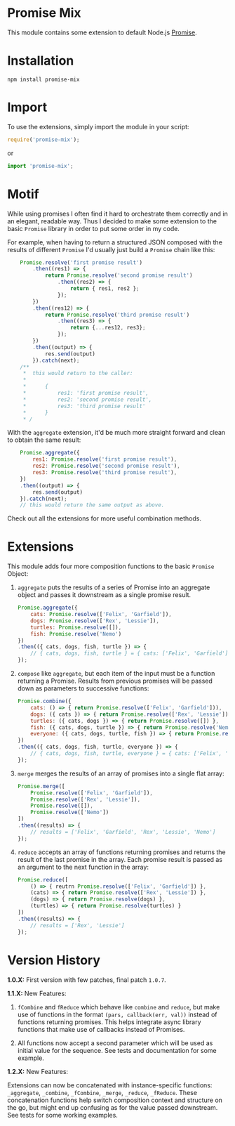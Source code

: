 # Promise Mix

This module contains some extension to default Node.js [Promise](https://www.promisejs.org/).

# Installation

`npm install promise-mix`

# Import

To use the extensions, simply import the module in your script:

```javascript
require('promise-mix');
```
or
```javascript
import 'promise-mix';
```

# Motif

While using promises I often find it hard to orchestrate them correctly and in an elegant, readable way.
Thus I decided to make some extension to the basic `Promise` library in order to put some order in my code.

For example, when having to return a structured JSON composed with the results of different `Promise` I'd usually just build a `Promise` chain like this:

```javascript
    Promise.resolve('first promise result')
        .then((res1) => {
            return Promise.resolve('second promise result')
                .then((res2) => {
                    return { res1, res2 };
                });
        })
        .then((res12) => {
            return Promise.resolve('third promise result')
                .then((res3) => {
                    return {...res12, res3};
                });
        })
        .then((output) => {
            res.send(output)
        }).catch(next);
    /**
     *  this would return to the caller:
     * 
     *      { 
     *          res1: 'first promise result', 
     *          res2: 'second promise result', 
     *          res3: 'third promise result' 
     *      }
     * /
```

With the `aggregate` extension, it'd be much more straight forward and clean to obtain the same result:

```javascript
    Promise.aggregate({
        res1: Promise.resolve('first promise result'),
        res2: Promise.resolve('second promise result'),
        res3: Promise.resolve('third promise result'),
    })
    .then((output) => {
        res.send(output)
    }).catch(next);
    // this would return the same output as above.
```

Check out all the extensions for more useful combination methods.

# Extensions

This module adds four more composition functions to the basic `Promise` Object:

1. `aggregate` puts the results of a series of Promise into an aggregate object and passes it downstream as a single promise result.

    ```javascript
    Promise.aggregate({
        cats: Promise.resolve(['Felix', 'Garfield']),
        dogs: Promise.resolve(['Rex', 'Lessie']),
        turtles: Promise.resolve([]),
        fish: Promise.resolve('Nemo')
    })
    .then(({ cats, dogs, fish, turtle }) => {
        // { cats, dogs, fish, turtle } = { cats: ['Felix', 'Garfield'], dogs: ['Rex', 'Lessie'], fish: 'Nemo', turtle: [] }
    });
    ```

2. `compose` like `aggregate`, but each item of the input must be a function returning a Promise. Results from previous promises will be passed down as parameters to successive functions:

    ```javascript
    Promise.combine({
        cats: () => { return Promise.resolve(['Felix', 'Garfield'])),
        dogs: ({ cats }) => { return Promise.resolve(['Rex', 'Lessie']) },
        turtles: ({ cats, dogs }) => { return Promise.resolve([]) },
        fish: ({ cats, dogs, turtle }) => { return Promise.resolve('Nemo') },
        everyone: ({ cats, dogs, turtle, fish }) => { return Promise.resolve({ cats, dogs, turtle, fish }) }
    })
    .then(({ cats, dogs, fish, turtle, everyone }) => {
        // { cats, dogs, fish, turtle, everyone } = { cats: ['Felix', 'Garfield'], dogs: ['Rex', 'Lessie'], fish: 'Nemo', turtle: [], everyone: { cats: ['Felix', 'Garfield'], dogs: ['Rex', 'Lessie'], fish: 'Nemo', turtle: [] } }
    });
    ```

3. `merge` merges the results of an array of promises into a single flat array:

    ```javascript
    Promise.merge([
        Promise.resolve(['Felix', 'Garfield']),
        Promise.resolve(['Rex', 'Lessie']),
        Promise.resolve([]),
        Promise.resolve(['Nemo'])
    ])
    .then((results) => {
        // results = ['Felix', 'Garfield', 'Rex', 'Lessie', 'Nemo']
    });
    ```

4. `reduce` accepts an array of functions returning promises and returns the result of the last promise in the array. Each promise result is passed as an argument to the next function in the array:

    ```javascript
    Promise.reduce([
        () => { reutrn Promise.resolve(['Felix', 'Garfield']) },
        (cats) => { return Promise.resolve(['Rex', 'Lessie']) },
        (dogs) => { return Promise.resolve(dogs) },
        (turtles) => { return Promise.resolve(turtles) }
    ])
    .then((results) => {
        // results = ['Rex', 'Lessie']
    });
    ```

# Version History

**1.0.X:** First version with few patches, final patch `1.0.7`.

**1.1.X:** New Features:

1. `fCombine` and `fReduce` which behave like `combine` and `reduce`, but make use of functions in the format `(pars, callback(err, val))` instead of functions returning promises. This helps integrate async library functions that make use of callbacks instead of Promises.

2. All functions now accept a second parameter which will be used as initial value for the sequence. See tests and documentation for some example.

**1.2.X:** New Features:

Extensions can now be concatenated with instance-specific functions: `_aggregate`, `_combine`, `_fCombine`, `_merge`, `_reduce`, `_fReduce`. These concatenation functions help switch composition context and structure on the go, but might end up confusing as for the value passed downstream. See tests for some working examples.